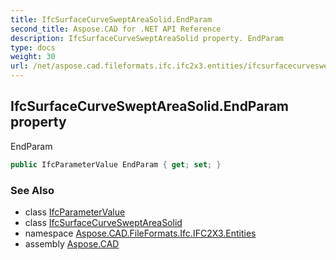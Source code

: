 ```yaml
---
title: IfcSurfaceCurveSweptAreaSolid.EndParam
second_title: Aspose.CAD for .NET API Reference
description: IfcSurfaceCurveSweptAreaSolid property. EndParam
type: docs
weight: 30
url: /net/aspose.cad.fileformats.ifc.ifc2x3.entities/ifcsurfacecurvesweptareasolid/endparam/
---
```

## IfcSurfaceCurveSweptAreaSolid.EndParam property

EndParam

```csharp
public IfcParameterValue EndParam { get; set; }
```

### See Also

* class [IfcParameterValue](../../../aspose.cad.fileformats.ifc.ifc2x3.types/ifcparametervalue/)
* class [IfcSurfaceCurveSweptAreaSolid](../)
* namespace [Aspose.CAD.FileFormats.Ifc.IFC2X3.Entities](../../ifcsurfacecurvesweptareasolid/)
* assembly [Aspose.CAD](../../../)



